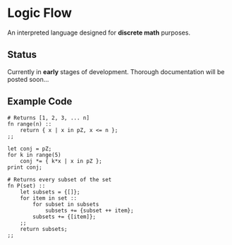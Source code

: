 # Logic Flow
An interpreted language designed for **discrete math** purposes.

## Status
Currently in **early** stages of development. 
Thorough documentation will be posted soon...

## Example Code
```
# Returns [1, 2, 3, ... n]
fn range(n) ::
    return { x | x in pZ, x <= n };
;;

let conj = pZ;
for k in range(5)
    conj *= { k*x | x in pZ };
print conj;
```

```
# Returns every subset of the set
fn P(set) ::
    let subsets = {[]};
    for item in set ::
        for subset in subsets
            subsets += {subset ++ item};
        subsets += {[item]};
    ;;
    return subsets;
;;
```
